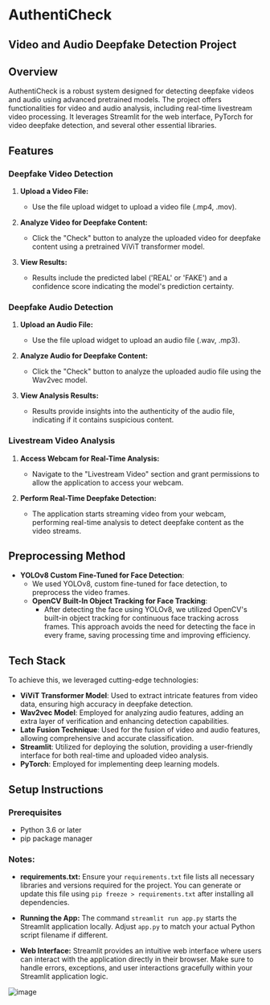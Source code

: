 # AuthentiCheck

## Video and Audio Deepfake Detection Project

## Overview

AuthentiCheck is a robust system designed for detecting deepfake videos and audio using advanced pretrained models. The project offers functionalities for video and audio analysis, including real-time livestream video processing. It leverages Streamlit for the web interface, PyTorch for video deepfake detection, and several other essential libraries.

## Features

### Deepfake Video Detection

1. **Upload a Video File:**
   - Use the file upload widget to upload a video file (.mp4, .mov).

2. **Analyze Video for Deepfake Content:**
   - Click the "Check" button to analyze the uploaded video for deepfake content using a pretrained ViViT transformer model.

3. **View Results:**
   - Results include the predicted label ('REAL' or 'FAKE') and a confidence score indicating the model's prediction certainty.

### Deepfake Audio Detection

1. **Upload an Audio File:**
   - Use the file upload widget to upload an audio file (.wav, .mp3).

2. **Analyze Audio for Deepfake Content:**
   - Click the "Check" button to analyze the uploaded audio file using the Wav2vec model.

3. **View Analysis Results:**
   - Results provide insights into the authenticity of the audio file, indicating if it contains suspicious content.

### Livestream Video Analysis

1. **Access Webcam for Real-Time Analysis:**
   - Navigate to the "Livestream Video" section and grant permissions to allow the application to access your webcam.

2. **Perform Real-Time Deepfake Detection:**
   - The application starts streaming video from your webcam, performing real-time analysis to detect deepfake content as the video streams.
## Preprocessing Method

- **YOLOv8 Custom Fine-Tuned for Face Detection**:
  - We used YOLOv8, custom fine-tuned for face detection, to preprocess the video frames.
  - **OpenCV Built-In Object Tracking for Face Tracking**:
    - After detecting the face using YOLOv8, we utilized OpenCV's built-in object tracking for continuous face tracking across frames. This approach avoids the need for detecting the face in every frame, saving processing time and improving efficiency.

## Tech Stack

To achieve this, we leveraged cutting-edge technologies:
- **ViViT Transformer Model**: Used to extract intricate features from video data, ensuring high accuracy in deepfake detection.
- **Wav2vec Model**: Employed for analyzing audio features, adding an extra layer of verification and enhancing detection capabilities.
- **Late Fusion Technique**: Used for the fusion of video and audio features, allowing comprehensive and accurate classification.
- **Streamlit**: Utilized for deploying the solution, providing a user-friendly interface for both real-time and uploaded video analysis.
- **PyTorch**: Employed for implementing deep learning models.

## Setup Instructions

### Prerequisites
- Python 3.6 or later
- pip package manager

### Notes:
- **requirements.txt:** Ensure your `requirements.txt` file lists all necessary libraries and versions required for the project. You can generate or update this file using `pip freeze > requirements.txt` after installing all dependencies.
  
- **Running the App:** The command `streamlit run app.py` starts the Streamlit application locally. Adjust `app.py` to match your actual Python script filename if different.
  
- **Web Interface:** Streamlit provides an intuitive web interface where users can interact with the application directly in their browser. Make sure to handle errors, exceptions, and user interactions gracefully within your Streamlit application logic.

![image](https://github.com/ArchitaWadhwa/Sangya_video_deepfake_detection/assets/120119962/5f2773c2-e855-426f-b461-83d5cc76f7cb)


